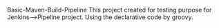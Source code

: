 Basic-Maven-Build-Pipeline
This project created for testing purpose for Jenkins-->Pipeline project. Using the declarative code by groovy.